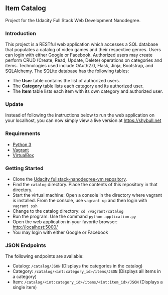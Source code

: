 ## Item Catalog
Project for the Udacity Full Stack Web Development Nanodegree.

### Introduction
This project is a RESTful web application which accesses a SQL database that populates a catalog of video games and their respective genres. Users can login with either Google or Facebook. Authorized users may create perform CRUD (Create, Read, Update, Delete) operations on categories and items. Technologies used include OAuth2.0, Flask, Jinja, Bootstrap, and SQLAlchemy. The SQLite database has the following tables:
* The **User** table contains the list of authorized users.
* The **Category** table lists each category and its authorized user.
* The **Item** table lists each item with its own category and authorized user.

### Update
Instead of following the instructions below to run the web application on your localhost, you can now simply view a live version at https://shybull.net

### Requirements
* [Python 3](https://www.python.org/)
* [Vagrant](https://www.vagrantup.com/)
* [VirtualBox](https://www.virtualbox.org/wiki/Downloads)

### Getting Started
* Clone the [Udacity fullstack-nanodegree-vm repository](https://github.com/udacity/fullstack-nanodegree-vm).
* Find the `catalog` directory. Place the contents of this repository in that directory.
* Start the virtual machine: Open a console in the directory where vagrant is installed. From the console, use `vagrant up` and then login with `vagrant ssh`
* Change to the catalog directory: `cd /vagrant/catalog`
* Run the program: Use the command `python application.py`
* Open the web application in your favorite browser: [http://localhost:5000/](http://localhost:5000/)
* You may login with either Google or Facebook
 
### JSON Endpoints
The following endpoints are available:
* Catalog: `/catalog/JSON` (Displays the categories in the catalog)
* Category: `/catalog/<int:category_id>/items/JSON` (Displays all items in a category)
* Item: `/catalog/<int:category_id>/items/<int:item_id>/JSON` (Displays a single item)
